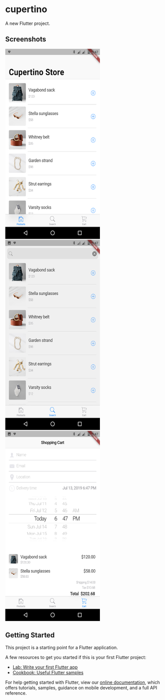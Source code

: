 # cupertino

A new Flutter project.

## Screenshots
<img src="s1.png" height="600" width="300"> <img src="s2.png" height="600" width="300"> <img src="s3.png" height="600" width="300">

## Getting Started

This project is a starting point for a Flutter application.

A few resources to get you started if this is your first Flutter project:

- [Lab: Write your first Flutter app](https://flutter.dev/docs/get-started/codelab)
- [Cookbook: Useful Flutter samples](https://flutter.dev/docs/cookbook)

For help getting started with Flutter, view our
[online documentation](https://flutter.dev/docs), which offers tutorials,
samples, guidance on mobile development, and a full API reference.

